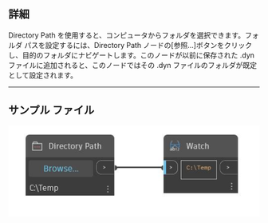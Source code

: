 ## 詳細
Directory Path を使用すると、コンピュータからフォルダを選択できます。フォルダ パスを設定するには、Directory Path ノードの[参照...]ボタンをクリックし、目的のフォルダにナビゲートします。このノードが以前に保存された .dyn ファイルに追加されると、このノードではその .dyn ファイルのフォルダが既定として設定されます。
___
## サンプル ファイル

![Directory Path](./CoreNodeModels.Input.Directory_img.jpg)

